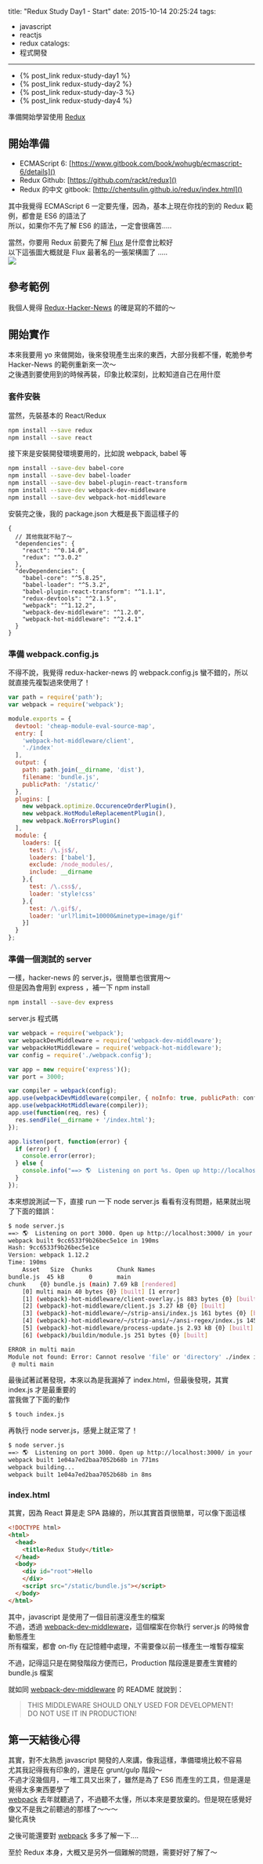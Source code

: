title: "Redux Study Day1 - Start"
date: 2015-10-14 20:25:24
tags:
- javascript
- reactjs
- redux
catalogs:
- 程式開發
---

* {% post_link redux-study-day1 %}
* {% post_link redux-study-day2 %}
* {% post_link redux-study-day-3 %}
* {% post_link redux-study-day4 %}

準備開始學習使用 [Redux](https://github.com/rackt/redux)

<!--more-->

## 開始準備

* ECMAScript 6: [https://www.gitbook.com/book/wohugb/ecmascript-6/details]()  
* Redux Github: [https://github.com/rackt/redux]()
* Redux 的中文 gitbook: [http://chentsulin.github.io/redux/index.html]()

其中我覺得 ECMAScript 6 一定要先懂，因為，基本上現在你找的到的 Redux 範例，都會是 ES6 的語法了  
所以，如果你不先了解 ES6 的語法，一定會很痛苦.....  

當然，你要用 Redux 前要先了解 [Flux](https://facebook.github.io/flux) 是什麼會比較好   
以下這張圖大概就是 Flux 最著名的一張架構圖了 .....  
![](https://facebook.github.io/flux/img/flux-simple-f8-diagram-explained-1300w.png)

## 參考範例

我個人覺得 [Redux-Hacker-News](https://github.com/tngan/redux-hacker-news) 的確是寫的不錯的～  

## 開始實作

本來我要用 yo 來做開始，後來發現產生出來的東西，大部分我都不懂，乾脆參考 Hacker-News 的範例重新來一次～  
之後遇到要使用到的時候再裝，印象比較深刻，比較知道自己在用什麼  

### 套件安裝

當然，先裝基本的 React/Redux  

```bash
npm install --save redux
npm install --save react
```

接下來是安裝開發環境要用的，比如說 webpack, babel 等

```bash
npm install --save-dev babel-core
npm install --save-dev babel-loader
npm install --save-dev babel-plugin-react-transform
npm install --save-dev webpack-dev-middleware
npm install --save-dev webpack-hot-middleware
```

安裝完之後，我的 package.json 大概是長下面這樣子的   

```
{
  // 其他我就不貼了～
  "dependencies": {
    "react": "^0.14.0",
    "redux": "^3.0.2"
  },
  "devDependencies": {
    "babel-core": "^5.8.25",
    "babel-loader": "^5.3.2",
    "babel-plugin-react-transform": "^1.1.1",
    "redux-devtools": "^2.1.5",
    "webpack": "^1.12.2",
    "webpack-dev-middleware": "^1.2.0",
    "webpack-hot-middleware": "^2.4.1"
  }
}
```


### 準備 webpack.config.js

不得不說，我覺得 redux-hacker-news 的 webpack.config.js 蠻不錯的，所以就直接先複製過來使用了！  

```javascript
var path = require('path');
var webpack = require('webpack');

module.exports = {
  devtool: 'cheap-module-eval-source-map',
  entry: [
    'webpack-hot-middleware/client',
    './index'
  ],
  output: {
    path: path.join(__dirname, 'dist'),
    filename: 'bundle.js',
    publicPath: '/static/'
  },
  plugins: [
    new webpack.optimize.OccurenceOrderPlugin(),
    new webpack.HotModuleReplacementPlugin(),
    new webpack.NoErrorsPlugin()
  ],
  module: {
    loaders: [{
      test: /\.js$/,
      loaders: ['babel'],
      exclude: /node_modules/,
      include: __dirname
    },{
      test: /\.css$/,
      loader: 'style!css'
    },{
      test: /\.gif$/,
      loader: 'url?limit=10000&minetype=image/gif'
    }]
  }
};
```

### 準備一個測試的 server

一樣，hacker-news 的 server.js，很簡單也很實用～    
但是因為會用到 express ，補一下 npm install   

```bash
npm install --save-dev express
```

server.js 程式碼   

```javascript
var webpack = require('webpack');
var webpackDevMiddleware = require('webpack-dev-middleware');
var webpackHotMiddleware = require('webpack-hot-middleware');
var config = require('./webpack.config');

var app = new require('express')();
var port = 3000;

var compiler = webpack(config);
app.use(webpackDevMiddleware(compiler, { noInfo: true, publicPath: config.output.publicPath }));
app.use(webpackHotMiddleware(compiler));
app.use(function(req, res) {
  res.sendFile(__dirname + '/index.html');
});

app.listen(port, function(error) {
  if (error) {
    console.error(error);
  } else {
    console.info("==> 🌎  Listening on port %s. Open up http://localhost:%s/ in your browser.", port, port);
  }
});
```

本來想說測試一下，直接 run 一下 node server.js 看看有沒有問題，結果就出現了下面的錯誤：  

```bash
$ node server.js
==> 🌎  Listening on port 3000. Open up http://localhost:3000/ in your browser.
webpack built 9cc6533f9b26bec5e1ce in 190ms
Hash: 9cc6533f9b26bec5e1ce
Version: webpack 1.12.2
Time: 190ms
    Asset   Size  Chunks       Chunk Names
bundle.js  45 kB       0       main
chunk    {0} bundle.js (main) 7.69 kB [rendered]
    [0] multi main 40 bytes {0} [built] [1 error]
    [1] (webpack)-hot-middleware/client-overlay.js 883 bytes {0} [built]
    [2] (webpack)-hot-middleware/client.js 3.27 kB {0} [built]
    [3] (webpack)-hot-middleware/~/strip-ansi/index.js 161 bytes {0} [built]
    [4] (webpack)-hot-middleware/~/strip-ansi/~/ansi-regex/index.js 145 bytes {0} [built]
    [5] (webpack)-hot-middleware/process-update.js 2.93 kB {0} [built]
    [6] (webpack)/buildin/module.js 251 bytes {0} [built]

ERROR in multi main
Module not found: Error: Cannot resolve 'file' or 'directory' ./index in /Volumes/RamDisk/redux-study
 @ multi main
```

最後試著試著發現，本來以為是我漏掉了 index.html，但最後發現，其實 index.js 才是最重要的  
當我做了下面的動作  

```bash
$ touch index.js
```

再執行 node server.js，感覺上就正常了！   

```bash
$ node server.js
==> 🌎  Listening on port 3000. Open up http://localhost:3000/ in your browser.
webpack built 1e04a7ed2baa7052b68b in 771ms
webpack building...
webpack built 1e04a7ed2baa7052b68b in 8ms
```

### index.html

其實，因為 React 算是走 SPA 路線的，所以其實首頁很簡單，可以像下面這樣   

```html
<!DOCTYPE html>
<html>
  <head>
    <title>Redux Study</title>
  </head>
  <body>
    <div id="root">Hello
    </div>
    <script src="/static/bundle.js"></script>
  </body>
</html>
```

其中，javascript 是使用了一個目前還沒產生的檔案  
不過，透過 [webpack-dev-middleware](https://github.com/webpack/webpack-dev-middleware)，這個檔案在你執行 server.js 的時候會動態產生  
所有檔案，都會 on-fly 在記憶體中處理，不需要像以前一樣產生一堆暫存檔案  

不過，記得這只是在開發階段方便而已，Production 階段還是要產生實體的 bundle.js 檔案  

就如同  [webpack-dev-middleware](https://github.com/webpack/webpack-dev-middleware) 的 README 就說到：  
> THIS MIDDLEWARE SHOULD ONLY USED FOR DEVELOPMENT!  
> DO NOT USE IT IN PRODUCTION!

## 第一天結後心得

其實，對不太熟悉 javascript 開發的人來講，像我這樣，準備環境比較不容易  
尤其我記得我有印象的，還是在 grunt/gulp 階段～  
不過才沒幾個月，一堆工具又出來了，雖然是為了 ES6 而產生的工具，但是還是覺得太多東西要學了   
 [webpack](https://webpack.github.io) 去年就聽過了，不過聽不太懂，所以本來是要放棄的。但是現在感覺好像又不是我之前聽過的那樣了～～～   
變化真快     

之後可能還要對 [webpack](https://webpack.github.io) 多多了解一下....    

至於 Redux 本身，大概又是另外一個難解的問題，需要好好了解了～  
